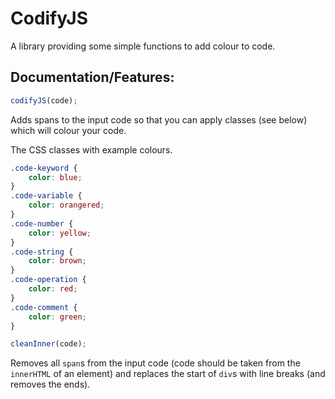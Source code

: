 # CodifyJS
A library providing some simple functions to add colour to code.

## Documentation/Features:
```js
codifyJS(code);
```
Adds spans to the input code so that you can apply classes (see below) which will colour your code.

The CSS classes with example colours.
```css
.code-keyword {
	color: blue;
}
.code-variable {
	color: orangered;
}
.code-number {
	color: yellow;
}
.code-string {
	color: brown;
}
.code-operation {
	color: red;
}
.code-comment {
	color: green;
}
```

```js
cleanInner(code);
```
Removes all `span`s from the input code (code should be taken from the `innerHTML` of an element) and replaces the start of `div`s with line breaks (and removes the ends).
